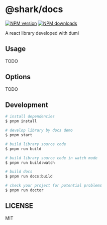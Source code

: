 # @shark/docs

[![NPM version](https://img.shields.io/npm/v/@shark/docs.svg?style=flat)](https://npmjs.org/package/@shark/docs)
[![NPM downloads](http://img.shields.io/npm/dm/@shark/docs.svg?style=flat)](https://npmjs.org/package/@shark/docs)

A react library developed with dumi

## Usage

TODO

## Options

TODO

## Development

```bash
# install dependencies
$ pnpm install

# develop library by docs demo
$ pnpm start

# build library source code
$ pnpm run build

# build library source code in watch mode
$ pnpm run build:watch

# build docs
$ pnpm run docs:build

# check your project for potential problems
$ pnpm run doctor
```

## LICENSE

MIT
